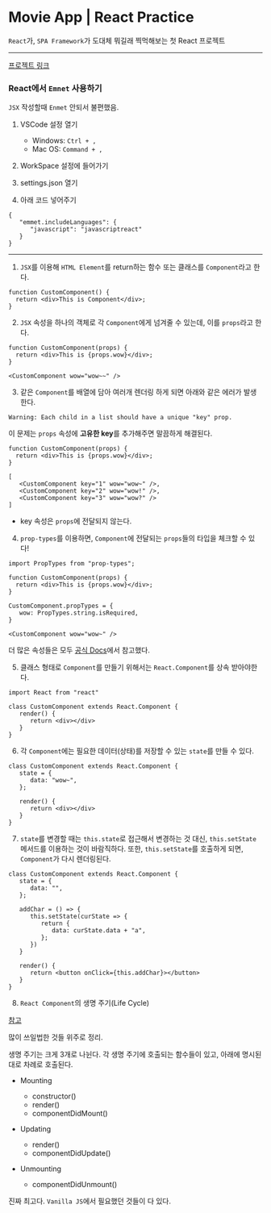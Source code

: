 # Movie App | React Practice

`React`가, `SPA Framework`가 도대체 뭐길래 찍먹해보는 첫 React 프로젝트

---

[프로젝트 링크](https://pshtony1.github.io/movie-app/)

### React에서 `Emnet` 사용하기

`JSX` 작성할때 `Enmet` 안되서 불편했음.

1. VSCode 설정 열기

   - Windows: `Ctrl + ,`
   - Mac OS: `Command + ,`

2. WorkSpace 설정에 들어가기

3. settings.json 열기

4. 아래 코드 넣어주기

```
{
   "emmet.includeLanguages": {
      "javascript": "javascriptreact"
   }
}
```

---

1. `JSX`를 이용해 `HTML Element`를 return하는 함수 또는 클래스를 `Component`라고 한다.

```
function CustomComponent() {
  return <div>This is Component</div>;
}
```

2. `JSX` 속성을 하나의 객체로 각 `Component`에게 넘겨줄 수 있는데, 이를 `props`라고 한다.

```
function CustomComponent(props) {
  return <div>This is {props.wow}</div>;
}

<CustomComponent wow="wow~~" />
```

3. 같은 `Component`를 배열에 담아 여러개 렌더링 하게 되면 아래와 같은 에러가 발생한다.

```
Warning: Each child in a list should have a unique "key" prop.
```

이 문제는 `props` 속성에 **고유한 key**를 추가해주면 말끔하게 해결된다.

```
function CustomComponent(props) {
  return <div>This is {props.wow}</div>;
}

[
   <CustomComponent key="1" wow="wow~" />,
   <CustomComponent key="2" wow="wow!" />,
   <CustomComponent key="3" wow="wow?" />
]
```

- key 속성은 `props`에 전달되지 않는다.

4. `prop-types`를 이용하면, `Component`에 전달되는 `props`들의 타입을 체크할 수 있다!

```
import PropTypes from "prop-types";

function CustomComponent(props) {
  return <div>This is {props.wow}</div>;
}

CustomComponent.propTypes = {
   wow: PropTypes.string.isRequired,
}

<CustomComponent wow="wow~" />
```

더 많은 속성들은 모두 [공식 Docs](https://reactjs-kr.firebaseapp.com/docs/typechecking-with-proptypes.html)에서 참고했다.

5. 클래스 형태로 `Component`를 만들기 위해서는 `React.Component`를 상속 받아야한다.

```
import React from "react"

class CustomComponent extends React.Component {
   render() {
      return <div></div>
   }
}

```

6. 각 `Component`에는 필요한 데이터(상태)를 저장할 수 있는 `state`를 만들 수 있다.

```
class CustomComponent extends React.Component {
   state = {
      data: "wow~",
   };

   render() {
      return <div></div>
   }
}
```

7. `state`를 변경할 때는 `this.state`로 접근해서 변경하는 것 대신, `this.setState` 메서드를 이용하는 것이 바람직하다. 또한, `this.setState`를 호출하게 되면, `Component`가 다시 렌더링된다.

```
class CustomComponent extends React.Component {
   state = {
      data: "",
   };

   addChar = () => {
      this.setState(curState => {
         return {
            data: curState.data + "a",
         };
      })
   }

   render() {
      return <button onClick={this.addChar}></button>
   }
}
```

8. `React Component`의 생명 주기(Life Cycle)

[참고](https://ko.reactjs.org/docs/react-component.html)

많이 쓰일법한 것들 위주로 정리.

생명 주기는 크게 3개로 나뉜다. 각 생명 주기에 호출되는 함수들이 있고, 아래에 명시된대로 차례로 호출된다.

- Mounting

  - constructor()
  - render()
  - componentDidMount()

- Updating

  - render()
  - componentDidUpdate()

- Unmounting
  - componentDidUnmount()

진짜 최고다. `Vanilla JS`에서 필요했던 것들이 다 있다.
